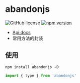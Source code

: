 # abandonjs

![GitHub license](https://img.shields.io/badge/license-MIT-blue.svg) [![npm version](https://img.shields.io/npm/v/abandonjs.svg?style=flat)](https://www.npmjs.com/package/abandonjs)

- [Api docs](https://abandonjs.github.io/)
- 常用方法的封装

## 使用

```shell
npm install abandonjs -D
```

```js
import { type } from 'abandonjs'
```

